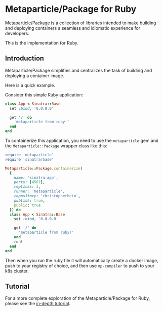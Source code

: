 # Metaparticle/Package for Ruby
Metaparticle/Package is a collection of libraries intended to 
make building and deploying containers a seamless and idiomatic
experience for developers.

This is the implementation for Ruby.

## Introduction
Metaparticle/Package simplifies and centralizes the task of
building and deploying a container image.

Here is a quick example.

Consider this simple Ruby application:

```ruby
class App < Sinatra::Base
  set :bind, '0.0.0.0'

  get '/' do
    'metaparticle from ruby!'
  end
end
```

To containerize this application, you need to use the `metaparticle` gem and
the `Metaparticle::Package` wrapper class like this:

```ruby
require 'metaparticle'
require 'sinatra/base'

Metaparticle::Package.containerize(
  {
    name: 'sinatra-app',
    ports: [4567],
    replicas: 3,
    runner: 'metaparticle',
    repository: 'christopherhein',
    publish: true,
    public: true
  }) do
  class App < Sinatra::Base
    set :bind, '0.0.0.0'

    get '/' do
      'metaparticle from ruby!'
    end
    run!
  end
end
```

Then when you run the ruby file it will automatically create a docker image,
push to your registry of choice, and then use `mp-compiler` to push to your k8s
cluster.

## Tutorial
For a more complete exploration of the Metaparticle/Package for Ruby, please see the [in-depth tutorial](../tutorials/ruby/tutorial.md).


